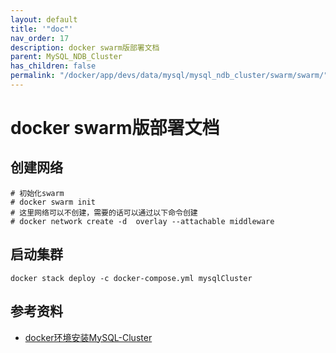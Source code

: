 ```yaml
---
layout: default
title: '"doc"'
nav_order: 17
description: docker swarm版部署文档
parent: MySQL_NDB_Cluster
has_children: false
permalink: "/docker/app/devs/data/mysql/mysql_ndb_cluster/swarm/swarm/"
---
```


# docker swarm版部署文档

## 创建网络

```shell
# 初始化swarm
# docker swarm init
# 这里网络可以不创建，需要的话可以通过以下命令创建
# docker network create -d  overlay --attachable middleware
```

## 启动集群

```shell
docker stack deploy -c docker-compose.yml mysqlCluster
```

## 参考资料

- [docker环境安装MySQL-Cluster](http://t.csdnimg.cn/9KmNs)
